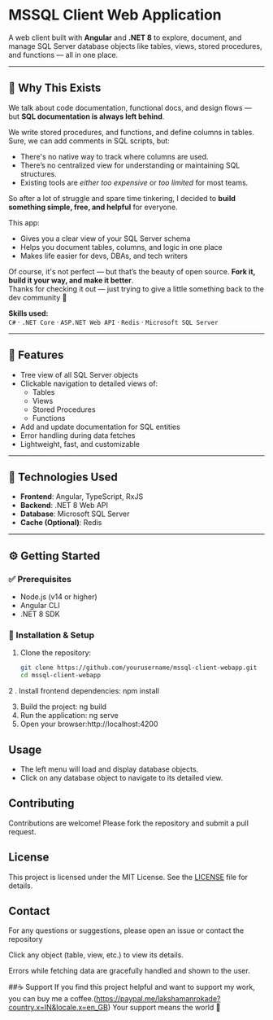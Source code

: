 # MSSQL Client Web Application

A web client built with **Angular** and **.NET 8** to explore, document, and manage SQL Server database objects like tables, views, stored procedures, and functions — all in one place.

---

## 🧠 Why This Exists

We talk about code documentation, functional docs, and design flows — but **SQL documentation is always left behind**.

We write stored procedures, and functions, and define columns in tables. Sure, we can add comments in SQL scripts, but:
- There's no native way to track where columns are used.
- There’s no centralized view for understanding or maintaining SQL structures.
- Existing tools are *either too expensive* or *too limited* for most teams.

So after a lot of struggle and spare time tinkering, I decided to **build something simple, free, and helpful** for everyone.

This app:
- Gives you a clear view of your SQL Server schema
- Helps you document tables, columns, and logic in one place
- Makes life easier for devs, DBAs, and tech writers

Of course, it's not perfect — but that’s the beauty of open source. **Fork it, build it your way, and make it better**.  
Thanks for checking it out — just trying to give a little something back to the dev community 💙

**Skills used:**  
`C#` · `.NET Core` · `ASP.NET Web API` · `Redis` · `Microsoft SQL Server`

---

## 🚀 Features

- Tree view of all SQL Server objects
- Clickable navigation to detailed views of:
  - Tables
  - Views
  - Stored Procedures
  - Functions
- Add and update documentation for SQL entities
- Error handling during data fetches
- Lightweight, fast, and customizable

---

## 🧰 Technologies Used

- **Frontend**: Angular, TypeScript, RxJS  
- **Backend**: .NET 8 Web API  
- **Database**: Microsoft SQL Server  
- **Cache (Optional)**: Redis

---

## ⚙️ Getting Started

### ✅ Prerequisites

- Node.js (v14 or higher)
- Angular CLI
- .NET 8 SDK

### 🔧 Installation & Setup

1. Clone the repository:
   ```bash
   git clone https://github.com/yourusername/mssql-client-webapp.git
   cd mssql-client-webapp
2 . Install frontend dependencies:  npm install

3. Build the project: ng build
4. Run the application: ng serve
5. Open your browser:http://localhost:4200


## Usage

- The left menu will load and display database objects.
- Click on any database object to navigate to its detailed view.

## Contributing

Contributions are welcome! Please fork the repository and submit a pull request.

## License

This project is licensed under the MIT License. See the [LICENSE](LICENSE) file for details.

## Contact

For any questions or suggestions, please open an issue or contact the repository 

Click any object (table, view, etc.) to view its details.

Errors while fetching data are gracefully handled and shown to the user.

##☕ Support
If you find this project helpful and want to support my work,
you can buy me a coffee.(https://paypal.me/lakshamanrokade?country.x=IN&locale.x=en_GB)
Your support means the world 🙏
